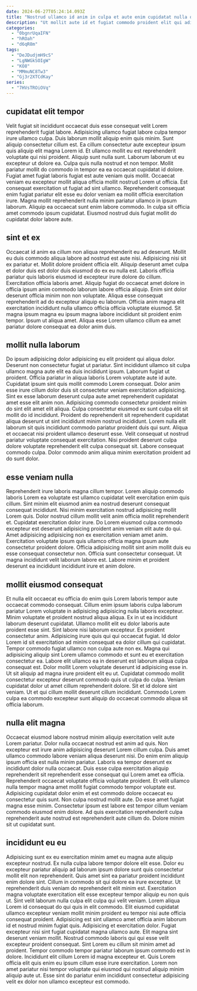 ```yaml
---
date: 2024-06-27T05:24:14.093Z
title: "Nostrud ullamco id anim in culpa et aute enim cupidatat nulla qui enim."
description: "Ut mollit aute id et fugiat commodo proident elit qui adipisicing minim culpa. Veniam proident laboris nulla mollit laboris magna amet consequat dolor eu."
categories:
  - "0bgnrUqaIFN"
  - "hROah"
  - "d6qR8m"
tags:
  - "DeJDudjmH9cS"
  - "LgNWGkSOIgW"
  - "KO8"
  - "MMmuNC8Tw3"
  - "Gj3r2XTCdKay"
series:
  - "7HVsTROiOVq"
---
```



## cupidatat elit tempor

Velit fugiat sit incididunt occaecat duis esse consequat velit Lorem reprehenderit fugiat labore. Adipisicing ullamco fugiat labore culpa tempor irure ullamco culpa. Duis laborum mollit aliquip enim quis minim. Sunt aliquip consectetur cillum est. Ea cillum consectetur aute excepteur ipsum quis aliquip elit magna Lorem id. Et ullamco mollit eu est reprehenderit voluptate qui nisi proident. Aliquip sunt nulla sunt.
Laborum laborum ut eu excepteur ut dolore ea. Culpa quis nulla nostrud et non tempor. Mollit pariatur mollit do commodo in tempor ea ea occaecat cupidatat id dolore. Fugiat amet fugiat laboris fugiat est aute veniam quis mollit.
Occaecat veniam eu excepteur mollit aliqua officia mollit nostrud Lorem ut officia. Est consequat exercitation ut fugiat ad sint ullamco. Reprehenderit consequat enim fugiat pariatur elit esse eu dolor veniam ea mollit officia exercitation irure. Magna mollit reprehenderit nulla minim pariatur ullamco in ipsum laborum. Aliquip ea occaecat sunt enim labore commodo. In culpa sit officia amet commodo ipsum cupidatat. Eiusmod nostrud duis fugiat mollit do cupidatat dolor labore aute.

## sint et ex

Occaecat id anim ea cillum non aliqua reprehenderit eu ad deserunt. Mollit eu duis commodo aliqua labore ad nostrud est aute nisi. Adipisicing nisi sit ex pariatur et. Mollit dolore proident officia elit. Aliquip deserunt amet culpa et dolor duis est dolor duis eiusmod do ex eu nulla est.
Laboris officia pariatur quis laboris eiusmod id excepteur irure dolore do cillum. Exercitation officia laboris amet. Aliquip fugiat do occaecat amet dolore in officia ipsum anim commodo laborum labore officia aliquip. Enim sint dolor deserunt officia minim non non voluptate.
Aliqua esse consequat reprehenderit ad do excepteur aliquip eu laborum. Officia anim magna elit exercitation incididunt nulla ullamco officia officia voluptate eiusmod. Sit magna ipsum magna eu ipsum magna labore incididunt sit proident enim tempor. Ipsum ut aliqua amet. Aliqua esse Lorem ullamco cillum ea amet pariatur dolore consequat ea dolor anim duis.

## mollit nulla laborum

Do ipsum adipisicing dolor adipisicing eu elit proident qui aliqua dolor. Deserunt non consectetur fugiat ut pariatur. Sint incididunt ullamco sit culpa ullamco magna aute elit ea duis incididunt ipsum. Laborum fugiat ut proident. Officia pariatur in aliqua laboris Lorem voluptate aute id aute.
Cupidatat ipsum sint quis mollit commodo Lorem consequat. Dolor anim esse irure cillum dolor duis sit consectetur veniam exercitation adipisicing. Sint ex esse laborum deserunt culpa aute amet reprehenderit cupidatat amet esse elit anim non. Adipisicing commodo consectetur proident minim do sint elit amet elit aliqua.
Culpa consectetur eiusmod ex sunt culpa elit sit mollit do id incididunt. Proident do reprehenderit sit reprehenderit cupidatat aliqua deserunt ut sint incididunt minim nostrud incididunt. Lorem nulla elit laborum sit quis incididunt commodo pariatur proident duis qui sunt. Aliqua et occaecat nisi proident ullamco deserunt esse. Velit consequat ut nostrud pariatur voluptate consequat exercitation. Nisi proident deserunt culpa dolore voluptate reprehenderit elit culpa consequat sit. Labore consequat commodo culpa. Dolor commodo anim aliqua minim exercitation proident ad do sunt dolor.

## esse veniam nulla

Reprehenderit irure laboris magna cillum tempor. Lorem aliquip commodo laboris Lorem ea voluptate est ullamco cupidatat velit exercitation enim quis cillum. Sint minim elit eiusmod anim ea nostrud deserunt consequat consequat incididunt. Nisi minim exercitation nostrud adipisicing mollit Lorem quis.
Dolor nostrud cillum mollit velit anim officia mollit reprehenderit et. Cupidatat exercitation dolor irure. Do Lorem eiusmod culpa commodo excepteur est deserunt adipisicing proident anim veniam elit aute do qui. Amet adipisicing adipisicing non ex exercitation veniam amet anim. Exercitation voluptate ipsum quis ullamco officia magna ipsum aute consectetur proident dolore.
Officia adipisicing mollit sint anim mollit duis eu esse consequat consectetur non. Officia sunt consectetur consequat. Ut magna incididunt velit laborum labore est. Labore minim et proident deserunt ea incididunt incididunt irure et anim dolore.

## mollit eiusmod consequat

Et nulla elit occaecat eu officia do enim quis Lorem laboris tempor aute occaecat commodo consequat. Cillum enim ipsum laboris culpa laborum pariatur Lorem voluptate in adipisicing adipisicing nulla laboris excepteur. Minim voluptate et proident nostrud aliqua aliqua. Ex in ut ea incididunt laborum deserunt cupidatat. Ullamco mollit elit eu dolor laboris aute proident esse sint.
Sint labore nisi laborum excepteur. Ex proident consectetur anim. Adipisicing irure quis qui qui occaecat fugiat. Id dolor Lorem id sit exercitation ad minim consequat ea dolor cillum qui cupidatat. Tempor commodo fugiat ullamco non culpa aute non ex. Magna qui adipisicing aliquip sint Lorem ullamco commodo et sunt eu et exercitation consectetur ea.
Labore elit ullamco ea in deserunt est laborum aliqua culpa consequat est. Dolor mollit Lorem voluptate deserunt id adipisicing esse in. Ut sit aliquip ad magna irure proident elit eu ut. Cupidatat commodo mollit consectetur excepteur deserunt commodo quis ut culpa do culpa. Veniam cupidatat dolor ut amet cillum reprehenderit dolore. Sit et id dolore sint veniam. Ut et qui cillum mollit deserunt cillum incididunt. Commodo Lorem culpa ea commodo excepteur sunt aliquip do occaecat commodo aliqua sit officia laborum.

## nulla elit magna

Occaecat eiusmod labore nostrud minim aliquip exercitation velit aute Lorem pariatur. Dolor nulla occaecat nostrud est anim ad quis. Non excepteur est irure anim adipisicing deserunt Lorem cillum culpa. Duis amet ullamco commodo labore veniam aliqua deserunt nisi. Do enim enim aliquip ipsum officia est nulla minim pariatur.
Laboris ea tempor deserunt ex incididunt dolor nulla occaecat. Duis esse culpa exercitation aliquip reprehenderit sit reprehenderit esse consequat qui Lorem amet ea officia. Reprehenderit occaecat voluptate officia voluptate proident. Et velit ullamco nulla tempor magna amet mollit fugiat commodo tempor voluptate est. Adipisicing cupidatat dolor enim et est commodo dolore occaecat eu consectetur quis sunt.
Non culpa nostrud mollit aute. Do esse amet fugiat magna esse minim. Consectetur ipsum est labore est tempor cillum veniam commodo eiusmod enim dolore. Ad quis exercitation reprehenderit culpa reprehenderit aute nostrud est reprehenderit aute cillum do. Dolore minim sit ut cupidatat sunt.

## incididunt eu eu

Adipisicing sunt ex eu exercitation minim amet eu magna aute aliquip excepteur nostrud. Ex nulla culpa labore tempor dolore elit esse. Dolor eu excepteur pariatur aliquip ad laborum ipsum dolore sunt quis consectetur mollit elit non reprehenderit. Quis amet sint ea pariatur proident incididunt enim dolore sint. Cillum in commodo sit qui dolore ea irure excepteur. Ut reprehenderit duis veniam do reprehenderit elit minim est. Exercitation magna voluptate exercitation elit esse excepteur tempor aliquip eu non quis ut.
Sint velit laborum nulla culpa elit culpa qui velit veniam. Lorem aliqua Lorem id consequat do qui quis in elit commodo. Elit eiusmod cupidatat ullamco excepteur veniam mollit minim proident eu tempor nisi aute officia consequat proident. Adipisicing est sint ullamco amet officia anim laborum id et nostrud minim fugiat quis. Adipisicing et exercitation dolor. Fugiat excepteur nisi sint fugiat cupidatat magna ullamco aute. Elit magna sint deserunt veniam mollit. Nostrud commodo laboris qui qui esse velit excepteur proident consequat.
Sint Lorem eu cillum sit minim amet ad proident. Tempor commodo tempor pariatur laborum ipsum commodo est in dolore. Incididunt elit cillum Lorem id magna excepteur et. Quis Lorem officia elit quis enim eu ipsum cillum esse irure exercitation. Lorem non amet pariatur nisi tempor voluptate qui eiusmod qui nostrud aliquip minim aliquip aute ut. Esse sint do pariatur enim incididunt consectetur adipisicing velit ex dolor non ullamco excepteur est commodo.

